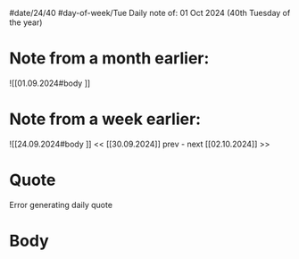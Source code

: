 
#date/24/40
#day-of-week/Tue
Daily note of: 01 Oct 2024 (40th Tuesday of the year)

# Note from a month earlier:
![[01.09.2024#body ]]

# Note from a week earlier:
![[24.09.2024#body ]]
 << [[30.09.2024]] prev - next [[02.10.2024]] >>
# Quote

Error generating daily quote
# Body

